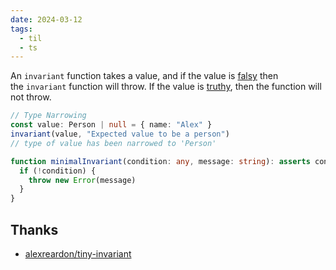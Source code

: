 ```yaml
---
date: 2024-03-12
tags:
  - til
  - ts
---
```


An `invariant` function takes a value, and if the value is [falsy](https://github.com/getify/You-Dont-Know-JS/blob/bdbe570600d4e1107d0b131787903ca1c9ec8140/up%20%26%20going/ch2.md#truthy--falsy) then the `invariant` function will throw. If the value is [truthy](https://github.com/getify/You-Dont-Know-JS/blob/bdbe570600d4e1107d0b131787903ca1c9ec8140/up%20%26%20going/ch2.md#truthy--falsy), then the function will not throw.

```ts
// Type Narrowing
const value: Person | null = { name: "Alex" }
invariant(value, "Expected value to be a person")
// type of value has been narrowed to 'Person'
```

```ts
function minimalInvariant(condition: any, message: string): asserts condition {
  if (!condition) {
    throw new Error(message)
  }
}
```

## Thanks

- [alexreardon/tiny-invariant](https://github.com/alexreardon/tiny-invariant/blob/master/src/tiny-invariant.ts)
